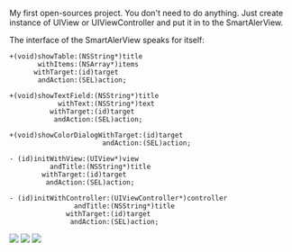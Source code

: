 My first open-sources project. You don't need to do anything. Just create instance of UIView or UIViewController and put it in to the SmartAlerView.

The interface of the SmartAlerView speaks for itself:

	+(void)showTable:(NSString*)title 
		   withItems:(NSArray*)items
		  withTarget:(id)target 
		   andAction:(SEL)action;
	
	+(void)showTextField:(NSString*)title 
				withText:(NSString*)text 
			  withTarget:(id)target
			   andAction:(SEL)action;
	
	+(void)showColorDialogWithTarget:(id)target 
						   andAction:(SEL)action;

	- (id)initWithView:(UIView*)view 
			  andTitle:(NSString*)title 
			withTarget:(id)target 
			 andAction:(SEL)action;
	
	- (id)initWithController:(UIViewController*)controller 
					andTitle:(NSString*)title
				  withTarget:(id)target 
				   andAction:(SEL)action;



![](http://imglink.ru/pictures/08-11-09/e71decd35d6e315e355692a934ad0649.png)
![](http://imglink.ru/pictures/08-11-09/0c62ad312dfc5b3f876b9c5b36b9864b.png)
![](http://imglink.ru/pictures/08-11-09/a6ddde458ff707942bd05383305a0091.png)